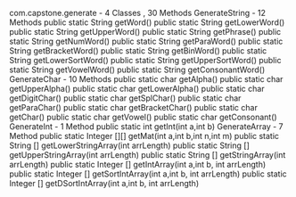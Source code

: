 com.capstone.generate - 4 Classes , 30 Methods
    GenerateString - 12 Methods
        public static String getWord()
        public static String getLowerWord()
        public static String getUpperWord()
        public static String getPhrase()
        public static String getNumWord()
        public static String getParaWord()
        public static String getBracketWord()
        public static String getBinWord()
        public static String getLowerSortWord()
        public static String getUpperSortWord()
        public static String getVowelWord()
        public static String getConsonantWord()
    GenerateChar - 10 Methods
        public static char getAlpha()
        public static char getUpperAlpha()
        public static char getLowerAlpha()
        public static  char getDigitChar()
        public static  char getSplChar()
        public static char getParaChar()
        public static char getBracketChar()
        public static char getChar()
        public static char getVowel()
        public static char getConsonant()
    GenerateInt - 1 Method
        public static int getInt(int a,int b)
    GenerateArray - 7 Method
        public static Integer [][] getMat(int a,int b,int n,int m)
        public static String [] getLowerStringArray(int arrLength)
        public static String [] getUpperStringArray(int arrLength)
        public static String [] getStringArray(int arrLength)
        public static Integer [] getIntArray(int a,int b, int arrLength)
        public static Integer [] getSortIntArray(int a,int b, int arrLength)
        public static Integer [] getDSortIntArray(int a,int b, int arrLength)
